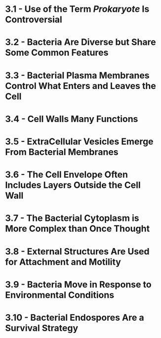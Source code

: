 # 3.1 - Use of the Term _Prokaryote_ Is Controversial
# 3.2 - Bacteria Are Diverse but Share Some Common Features
# 3.3 - Bacterial Plasma Membranes Control What Enters and Leaves the Cell 
# 3.4 - Cell Walls Many Functions
# 3.5 - ExtraCellular Vesicles Emerge From Bacterial Membranes
# 3.6 - The Cell Envelope Often Includes Layers Outside the Cell Wall
# 3.7 - The Bacterial Cytoplasm is More Complex than Once Thought
# 3.8 - External Structures Are Used for Attachment and Motility
# 3.9 - Bacteria Move in Response to Environmental Conditions
# 3.10 - Bacterial Endospores Are a Survival Strategy